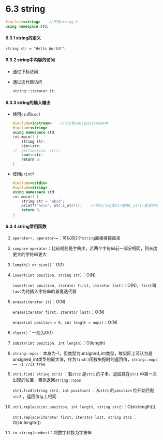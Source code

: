 # 6.3 string



```cpp
#include<string>    //不是string.h
using namespace std;
```

#### 6.3.1 string的定义

`string str = "Hello World!";`

#### 6.3.2 string中内容的访问

* 通过下标访问
*   通过迭代器访问

    `string::iterator it;`

#### 6.3.3 string的输入输出

*   使用`cin`和`cout`

    ```cpp
    #include<iostream>    //cin和cout在iostream中
    #include<string>
    using namespace std;
    int main() {
        string str;
        cin>>str;
    //  getline(cin, str);
        cout<<str;
        return 0;
    }
    ```
*   使用`printf`

    ```cpp
    #include<cstdio>
    #include<string>
    using namespace std;
    int main() {
        string str = "abcd";
        printf("%s\n", str.c_str());    //将string型str使用c_str()变成字符数组
        return 0;
    }
    ```

#### 6.3.4 string常用函数

1. `operator+, operator+=`：可以将2个`string`直接拼接起来
2. `compare operator`：比较规则是字典序，若两个字符串前一部分相同，则长度更大的字符串更大
3. `length() or size()`：O(1)
4.  `insert(int position, string str)`：O(N)

    `insert(int position, iterator first, iterator last)`：O(N)，`first`和`last`为待插入字符串的首尾迭代器
5.  `erase(iterator it)`：O(N)

    `erase(iterator first, iterator last)`：O(N)

    `erase(int position = 0, int length = nops)`：O(N)
6. `clear()`：一般为O(1)
7. `substr(int position, int length)`：O(length)
8. `string::npos`：本身为-1，但类型为unsigned\_int类型，故实际上可认为是unsigned\_int类型的最大值，作为`find()`函数失配时的返回值，`string::nops == -1 //is true`&#x20;
9.  `str1.find( string str2)` ：若`str2` 是`str1` 的子串，返回其在`str1` 中第一次出现的位置，否则返回`string::npos`&#x20;

    `str1.find(string str2, int position)` ：从`str1` 的`position` 位开始匹配`str2` ，返回值与上相同
10. `str1.replace(int position, int length, string str2)`：O(str.length())

    `str1.replace(iterator first, iterator last, string str2` ：O(str.length())
11. `to_string(number)`：将数字转换为字符串


